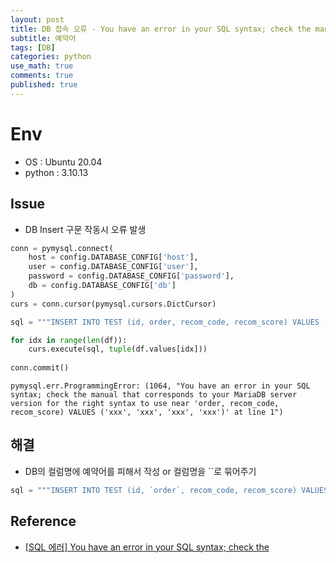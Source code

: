 ```yaml
---
layout: post
title: DB 접속 오류 - You have an error in your SQL syntax; check the manual that corresponds to your MariaDB server version for the right syntax to use near
subtitle: 예약어
tags: [DB]
categories: python
use_math: true
comments: true
published: true
---
```


# Env

- OS :  Ubuntu 20.04
- python : 3.10.13

## Issue

- DB Insert 구문 작동시 오류 발생

```python
conn = pymysql.connect(
    host = config.DATABASE_CONFIG['host'],
    user = config.DATABASE_CONFIG['user'],
    password = config.DATABASE_CONFIG['password'],
    db = config.DATABASE_CONFIG['db']
)
curs = conn.cursor(pymysql.cursors.DictCursor)

sql = """INSERT INTO TEST (id, order, recom_code, recom_score) VALUES (%s, %s, %s, %s)"""

for idx in range(len(df)):
    curs.execute(sql, tuple(df.values[idx]))
    
conn.commit()
```

```
pymysql.err.ProgrammingError: (1064, "You have an error in your SQL syntax; check the manual that corresponds to your MariaDB server version for the right syntax to use near 'order, recom_code, recom_score) VALUES ('xxx', 'xxx', 'xxx', 'xxx')' at line 1")
```


## 해결

- DB의 컬럼명에 예약어를 피해서 작성 or 컬럼명을 ``로 묶어주기

```python
sql = """INSERT INTO TEST (id, `order`, recom_code, recom_score) VALUES (%s, %s, %s, %s)"""
```

## Reference

- [[SQL 에러] You have an error in your SQL syntax; check the](https://henerd.tistory.com/24)